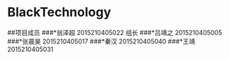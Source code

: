 # BlackTechnology


##项目成员
 ###*翁泽超 2015210405022  组长
 ###*吕靖之 2015210405005
 ###*张晨昊 2015210405017
 ###*秦汉   2015210405040
 ###*王靖   2015210405031